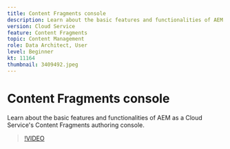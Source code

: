 ```yaml
---
title: Content Fragments console
description: Learn about the basic features and functionalities of AEM as a Cloud Service's Content Fragments authoring console.
version: Cloud Service
feature: Content Fragments
topic: Content Management
role: Data Architect, User
level: Beginner
kt: 11164
thumbnail: 3409492.jpeg
---
```


# Content Fragments console

Learn about the basic features and functionalities of AEM as a Cloud Service's Content Fragments authoring console.

>[!VIDEO](https://video.tv.adobe.com/v/3409492/?quality=12&learn=on)
